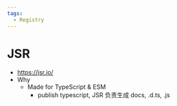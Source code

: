 ```yaml
---
tags:
  - Registry
---
```


# JSR

- https://jsr.io/
- Why
  - Made for TypeScript & ESM
    - publish typescript, JSR 负责生成 docs, .d.ts, .js
